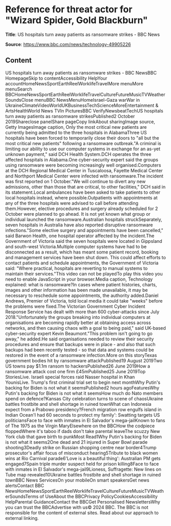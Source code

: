 # Reference for threat actor for "Wizard Spider, Gold Blackburn"

**Title**: US hospitals turn away patients as ransomware strikes - BBC News

**Source**: https://www.bbc.com/news/technology-49905226

## Content
US hospitals turn away patients as ransomware strikes - BBC NewsBBC HomepageSkip to contentAccessibility HelpYour accountHomeNewsSportEarthReelWorklifeTravelMore menuMore menuSearch BBCHomeNewsSportEarthReelWorklifeTravelCultureFutureMusicTVWeatherSoundsClose menuBBC NewsMenuHomeIsrael-Gaza warWar in UkraineClimateVideoWorldUKBusinessTechScienceMoreEntertainment & ArtsHealthWorld News TVIn PicturesBBC VerifyNewsbeatTechUS hospitals turn away patients as ransomware strikesPublished2 October 2019Shareclose panelShare pageCopy linkAbout sharingImage source, Getty ImagesImage caption, Only the most critical new patients are currently being admitted to the three hospitals in AlabamaThree US hospitals have been forced to temporarily close their doors to "all but the most critical new patients" following a ransomware outbreak."A criminal is limiting our ability to use our computer systems in exchange for an as-yet unknown payment," said DCH Health System.DCH operates the three affected hospitals in Alabama.One cyber-security expert said the groups using ransomware were becoming increasingly well organised.Computers at the DCH Regional Medical Center in Tuscaloosa, Fayette Medical Center and Northport Medical Center were infected with ransomware.The incident was first reported on 1 October."We will continue to divert any new admissions, other than those that are critical, to other facilities," DCH said in its statement.Local ambulances have been asked to take patients to other local hospitals instead, where possible.Outpatients with appointments at any of the three hospitals were advised to call before attending them.However, elective procedures and surgery already scheduled for 2 October were planned to go ahead. It is not yet known what group or individual launched the ransomware.Australian hospitals struckSeparately, seven hospitals in Australia have also reported disruptive ransomware infections."Some elective surgery and appointments have been cancelled," said Barwon Health, one hospital operator affected by the incident.The Government of Victoria said the seven hospitals were located in Gippsland and south-west Victoria.Multiple computer systems have had to be disconnected as a result, which has meant some patient record, booking and management services have been shut down. This could affect efforts to contact patients and schedule appointments, the Government of Victoria said: "Where practical, hospitals are reverting to manual systems to maintain their services."This video can not be playedTo play this video you need to enable JavaScript in your browser.Media caption, Technology explained: what is ransomware?In cases where patient histories, charts, images and other information has been made unavailable, it may be necessary to reschedule some appointments, the authority added.Daniel Andrews, Premier of Victoria, told local media it could take "weeks" before the problems were fixed.The Victorian Government Cyber Incident Response Service has dealt with more than 600 cyber-attacks since July 2018."Unfortunately the groups breaking into individual computers at organisations are becoming rapidly better at obtaining access across networks, and then causing chaos with a goal to being paid," said UK-based cyber-security expert Kevin Beaumont."This problem isn't going to go away," he added.He said organisations needed to review their security procedures and ensure that backups were in place - and also that such backups had been recently tested - so that data and systems could be restored in the event of a ransomware infection.More on this storyTexas government bodies hit by ransomware attackPublished19 August 2019Two US towns pay $1.1m ransom to hackersPublished26 June 2019How a ransomware attack cost one firm £45mPublished25 June 2019Top StoriesLive. Israeli special forces raid Nasser hospital in Khan YounisLive. Trump's first criminal trial set to begin next monthWhy Putin's backing for Biden is not what it seemsPublished2 hours agoFeaturesWhy Putin's backing for Biden is not what it seemsHow much do Nato members spend on defence?Kansas City celebration turns to scene of chaosUkraine battles frostbite and shell shortage in ruined townWhat can Indonesia expect from a Prabowo presidency?French migration row engulfs island in Indian Ocean'I had 60 seconds to protect my family': Swatting targets US politiciansFace to face with inmates in El Salvador's mega-jailKnown to fans of The 1975 as the Virgin MaryElsewhere on the BBCHow the codpiece floppedWhere it's taboo if dads don't take parental leaveThe scuzzy New York club that gave birth to punkMost Read1Why Putin's backing for Biden is not what it seems2One dead and 21 injured in Super Bowl parade shooting3Deadly strike on Russian shopping centre near border4Trump prosecutor's affair focus of misconduct hearing5Tribute to black women wins at Rio Carnival parade6'Love is a beautiful thing': Australian PM gets engaged7Spain triple murder suspect held for prison killing8Face to face with inmates in El Salvador's mega-jail9Lioness, Suffragette: New lines on Tube map revealed10Ukraine battles frostbite and shell shortage in ruined townBBC News ServicesOn your mobileOn smart speakersGet news alertsContact BBC NewsHomeNewsSportEarthReelWorklifeTravelCultureFutureMusicTVWeatherSoundsTerms of UseAbout the BBCPrivacy PolicyCookiesAccessibility HelpParental GuidanceContact the BBCGet Personalised NewslettersWhy you can trust the BBCAdvertise with us© 2024 BBC. The BBC is not responsible for the content of external sites. Read about our approach to external linking.
